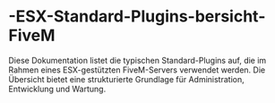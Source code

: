 # -ESX-Standard-Plugins-bersicht-FiveM
Diese Dokumentation listet die typischen Standard-Plugins auf, die im Rahmen eines ESX-gestützten FiveM-Servers verwendet werden. Die Übersicht bietet eine strukturierte Grundlage für Administration, Entwicklung und Wartung.
